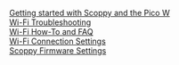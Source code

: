 [Getting started with Scoppy and the Pico W](../wiki/Getting-started-with-the-Pico-W)
<br>
[Wi-Fi Troubleshooting](../wiki/WiFi-Troubleshooting)
<br>
[Wi-Fi How-To and FAQ](../wiki/WiFi-How-To)
<br>
[Wi-Fi Connection Settings](../app-help/WiFi-Connection-Settings)
<br>
[Scoppy Firmware Settings](../app-help/Firmware-Settings)
